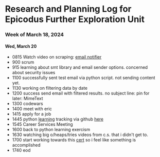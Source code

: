 # Research and Planning Log for Epicodus Further Exploration Unit

### Week of March 18, 2024

#### Wed, March 20

* 0815 Watch video on scraping: [email notifier](https://www.youtube.com/watch?v=yQiLr4sB3Gs)
* 900 scrum
* 915 learning about smt library and email sender options. concerned about security issues
* 1100 successfully sent test email via python script. not sending content yet.
* 1130 working on filtering data by date
* 1200 success send email with filtered results. no subject line: pin for later: MimeText
* 1300 codewars
* 1400 meet with eric
* 1415 apply for a job
* 1445 python [learning](https://exercism.org/tracks/python/exercises/meltdown-mitigation)  tracking via github [here](https://github.com/kimmykokonut/python-exercises)
* 1545 Career Services Meeting
* 1600 back to python learning exercism
* 1630 watching big o/heaps/tries videos from c.s. that i didn't get to.
* 1700 start working towards this [cert](https://www.codecademy.com/learn/learn-python-3) so i feel like something is accomplished
* 1740 eod